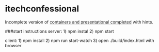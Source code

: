 # itechconfessional

Incomplete version of [containers and presentational completed](https://github.com/andrenovysh/itechconfessional/tree/containers_and_presentational__completed) with hints.

###start instructions
 server: 1) npm instal 2) npm start
 
 client: 1) npm install 2) npm run start-watch 3) open ./build/index.html with browser
